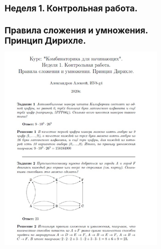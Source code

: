 # Неделя 1. Контрольная работа.
# Правила сложения и умножения. Принцип Дирихле.

[![Задачи][logo]][tasks]

[logo]: src/intro.jpg
[tasks]: week1.pdf "щелкните, чтобы посмотреть задачи"
